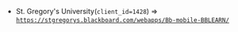  - St. Gregory's University(`client_id=1428`) => [`https://stgregorys.blackboard.com/webapps/Bb-mobile-BBLEARN/`](https://stgregorys.blackboard.com/webapps/Bb-mobile-BBLEARN/)
